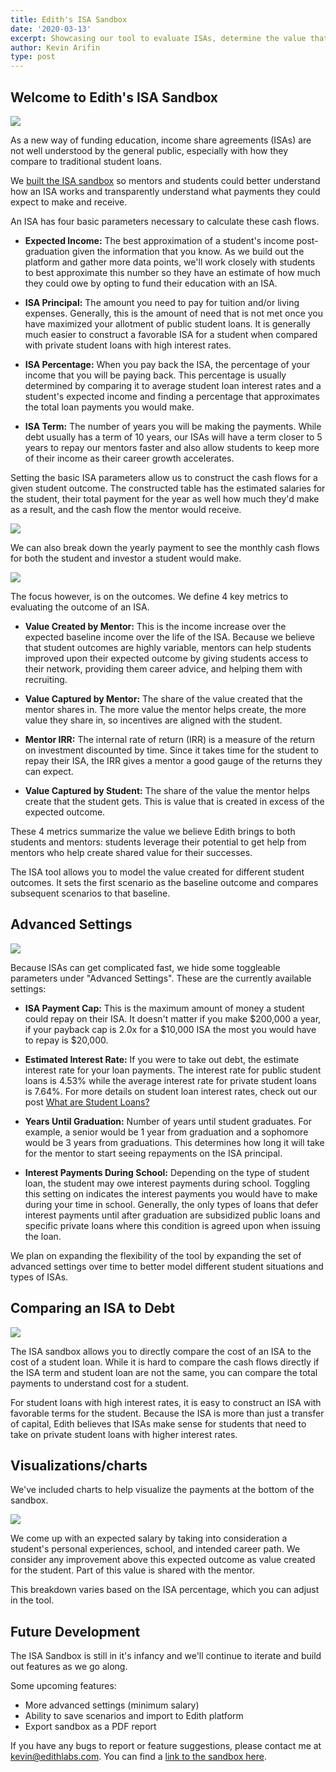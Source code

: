 ```yaml
---
title: Edith's ISA Sandbox
date: '2020-03-13'
excerpt: Showcasing our tool to evaluate ISAs, determine the value that could potentially be created for a student, and compare an ISA to student loans. Check out the post for a walkthrough of the tool, what it means, and how we envision growing the tool in the future.
author: Kevin Arifin
type: post
---
```

## Welcome to Edith's ISA Sandbox

![](./isa-sandbox.png)

As a new way of funding education, income share agreements (ISAs) are not well understood by the general public, especially with how they compare to traditional student loans.

We [built the ISA sandbox](https://app.edithlabs.com/sandbox) so mentors and students could better understand how an ISA works and transparently understand what payments they could expect to make and receive.

An ISA has four basic parameters necessary to calculate these cash flows.
* **Expected Income:** The best approximation of a student's income post-graduation given the information that you know. As we build out the platform and gather more data points, we'll work closely with students to best approximate this number so they have an estimate of how much they could owe by opting to fund their education with an ISA.

* **ISA Principal:** The amount you need to pay for tuition and/or living expenses. Generally, this is the amount of need that is not met once you have maximized your allotment of public student loans. It is generally much easier to construct a favorable ISA for a student when compared with private student loans with high interest rates.

* **ISA Percentage:** When you pay back the ISA, the percentage of your income that you will be paying back. This percentage is usually determined by comparing it to average student loan interest rates and a student's expected income and finding a percentage that approximates the total loan payments you would make.

* **ISA Term:** The number of years you will be making the payments. While debt usually has a term of 10 years, our ISAs will have a term closer to 5 years to repay our mentors faster and also allow students to keep more of their income as their career growth accelerates.

Setting the basic ISA parameters allow us to construct the cash flows for a given student outcome. The constructed table has the estimated salaries for the student, their total payment for the year as well how much they'd make as a result, and the cash flow the mentor would receive.

![](./isa-yearly.png)

We can also break down the yearly payment to see the monthly cash flows for both the student and investor a student would make.

![](./monthly.png)

The focus however, is on the outcomes. We define 4 key metrics to evaluating the outcome of an ISA.

* **Value Created by Mentor:** This is the income increase over the expected baseline income over the life of the ISA. Because we believe that student outcomes are highly variable, mentors can help students improved upon their expected outcome by giving students access to their network, providing them career advice, and helping them with recruiting.

* **Value Captured by Mentor:** The share of the value created that the mentor shares in. The more value the mentor helps create, the more value they share in, so incentives are aligned with the student.

* **Mentor IRR:** The internal rate of return (IRR) is a measure of the return on investment discounted by time. Since it takes time for the student to repay their ISA, the IRR gives a mentor a good gauge of the returns they can expect.

* **Value Captured by Student:** The share of the value the mentor helps create that the student gets. This is value that is created in excess of the expected outcome.

These 4 metrics summarize the value we believe Edith brings to both students and mentors: students leverage their potential to get help from mentors who help create shared value for their successes.

The ISA tool allows you to model the value created for different student outcomes. It sets the first scenario as the baseline outcome and compares subsequent scenarios to that baseline.

## Advanced Settings

![](./advanced-settings.png)

Because ISAs can get complicated fast, we hide some toggleable parameters under "Advanced Settings". These are the currently available settings:

* **ISA Payment Cap:** This is the maximum amount of money a student could repay on their ISA. It doesn't matter if you make $200,000 a year, if your payback cap is 2.0x for a $10,000 ISA the most you would have to repay is $20,000.

* **Estimated Interest Rate:** If you were to take out debt, the estimate interest rate for your loan payments. The interest rate for public student loans is 4.53% while the average interest rate for private student loans is 7.64%. For more details on student loan interest rates, check out our post [What are Student Loans?](/what-are-student-loans)

* **Years Until Graduation:** Number of years until student graduates. For example, a senior would be 1 year from graduation and a sophomore would be 3 years from graduations. This determines how long it will take for the mentor to start seeing repayments on the ISA principal.

* **Interest Payments During School:** Depending on the type of student loan, the student may owe interest payments during school. Toggling this setting on indicates the interest payments you would have to make during your time in school. Generally, the only types of loans that defer interest payments until after graduation are subsidized public loans and specific private loans where this condition is agreed upon when issuing the loan.

We plan on expanding the flexibility of the tool by expanding the set of advanced settings over time to better model different student situations and types of ISAs.

## Comparing an ISA to Debt

![](./debt-tab.png)

The ISA sandbox allows you to directly compare the cost of an ISA to the cost of a student loan. While it is hard to compare the cash flows directly if the ISA term and student loan are not the same, you can compare the total payments to understand cost for a student.

For student loans with high interest rates, it is easy to construct an ISA with favorable terms for the student. Because the ISA is more than just a transfer of capital, Edith believes that ISAs make sense for students that need to take on private student loans with higher interest rates.

## Visualizations/charts

We've included charts to help visualize the payments at the bottom of the sandbox.

![](./sandbox.png)

We come up with an expected salary by taking into consideration a student's personal experiences, school, and intended career path. We consider any improvement above this expected outcome as value created for the student. Part of this value is shared with the mentor. 

This breakdown varies based on the ISA percentage, which you can adjust in the tool.

## Future Development

The ISA Sandbox is still in it's infancy and we'll continue to iterate and build out features as we go along.

Some upcoming features:
* More advanced settings (minimum salary)
* Ability to save scenarios and import to Edith platform
* Export sandbox as a PDF report

If you have any bugs to report or feature suggestions, please contact me at [kevin@edithlabs.com](mailto:kevin@edithlabs.com). You can find a [link to the sandbox here](https://app.edithlabs.com/sandbox).